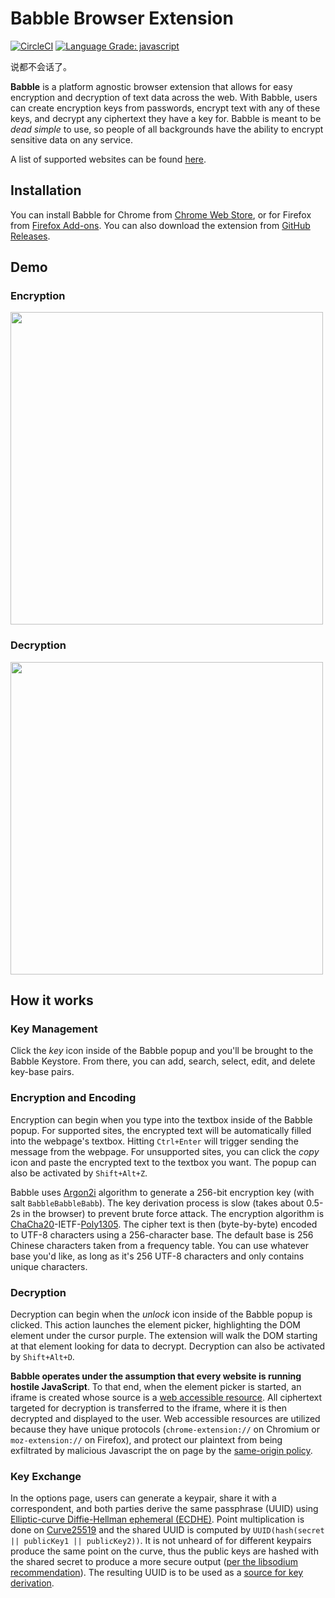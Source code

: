 # Babble Browser Extension

[![CircleCI](https://circleci.com/gh/XCF-Babble/babble.svg?style=svg)](https://circleci.com/gh/XCF-Babble/babble)
[![Language Grade: javascript](https://img.shields.io/lgtm/grade/javascript/github/XCF-Babble/babble)](https://lgtm.com/projects/g/XCF-Babble/babble/context:javascript)

说都不会话了。

**Babble** is a platform agnostic browser extension that allows for easy
encryption and decryption of text data across the web. With Babble, users can
create encryption keys from passwords, encrypt text with any of these keys, and
decrypt any ciphertext they have a key for. Babble is meant to be _dead simple_
to use, so people of all backgrounds have the ability to encrypt sensitive data
on any service.

A list of supported websites can be found [here](supported-websites.md).

## Installation

You can install Babble for Chrome from
[Chrome Web Store](https://chrome.google.com/webstore/detail/babble/jlennmkkaeaacimlocjokpiicngdmlpe),
or for Firefox from
[Firefox Add-ons](https://addons.mozilla.org/en-US/firefox/addon/babble/).
You can also download the extension from
[GitHub Releases](https://github.com/XCF-Babble/babble/releases/latest).

## Demo

### Encryption

<img src="https://i.fluffy.cc/1gsjrtgs30Kw6ZnmsdX74V8MBpZ1QztB.gif" height="500">

### Decryption

<img src="https://i.fluffy.cc/FtVXtVZCPLtTWxdr8cfgRTRWGwXPDgrp.gif" height="500">

## How it works

### Key Management

Click the _key_ icon inside of the Babble popup and you'll be brought to the
Babble Keystore. From there, you can add, search, select, edit, and delete
key-base pairs.

<a name="encryption-and-encoding"></a>
### Encryption and Encoding

Encryption can begin when you type into the textbox inside of the Babble popup.
For supported sites, the encrypted text will be automatically filled into the
webpage's textbox. Hitting `Ctrl+Enter` will trigger sending the message from
the webpage. For unsupported sites, you can click the _copy_ icon and paste the
encrypted text to the textbox you want. The popup can also be activated by
`Shift+Alt+Z`.

Babble uses [Argon2i](https://en.wikipedia.org/wiki/Argon2) algorithm to
generate a 256-bit encryption key (with salt `BabbleBabbleBabb`). The key
derivation process is slow (takes about 0.5-2s in the browser) to prevent brute
force attack. The encryption algorithm is
[ChaCha20](https://en.wikipedia.org/wiki/Salsa20#ChaCha_variant)-IETF-[Poly1305](https://en.wikipedia.org/wiki/Poly1305).
The cipher text is then (byte-by-byte) encoded to UTF-8 characters using a
256-character base. The default base is 256 Chinese characters taken from a
frequency table. You can use whatever base you'd like, as long as it's 256 UTF-8
characters and only contains unique characters.

### Decryption

Decryption can begin when the _unlock_ icon inside of the Babble popup is
clicked. This action launches the element picker, highlighting the DOM element
under the cursor purple. The extension will walk the DOM starting at that
element looking for data to decrypt. Decryption can also be activated by
`Shift+Alt+D`.

**Babble operates under the assumption that every website is running hostile
JavaScript**. To that end, when the element picker is started, an iframe is
created whose source is a [web accessible
resource](https://developer.chrome.com/extensions/manifest/web_accessible_resources).
All ciphertext targeted for decryption is transferred to the iframe, where it
is then decrypted and displayed to the user. Web accessible resources are
utilized because they have unique protocols (`chrome-extension://` on Chromium
or `moz-extension://` on Firefox), and protect our plaintext from being
exfiltrated by malicious Javascript the on page by the [same-origin
policy](https://en.wikipedia.org/wiki/Same-origin_policy).

### Key Exchange

In the options page, users can generate a keypair, share it with a
correspondent, and both parties derive the same passphrase (UUID) using
[Elliptic-curve Diffie-Hellman ephemeral
(ECDHE)](https://en.wikipedia.org/wiki/Elliptic-curve_Diffie%E2%80%93Hellman).
Point multiplication is done on
[Curve25519](https://en.wikipedia.org/wiki/Curve25519) and the shared UUID is
computed by `UUID(hash(secret || publicKey1 || publicKey2))`. It is not unheard
of for different keypairs produce the same point on the curve, thus the public
keys are hashed with the shared secret to produce a more secure output ([per
the libsodium
recommendation](https://libsodium.gitbook.io/doc/advanced/scalar_multiplication)).
The resulting UUID is to be used as a [source for key
derivation](#encryption-and-encoding).
